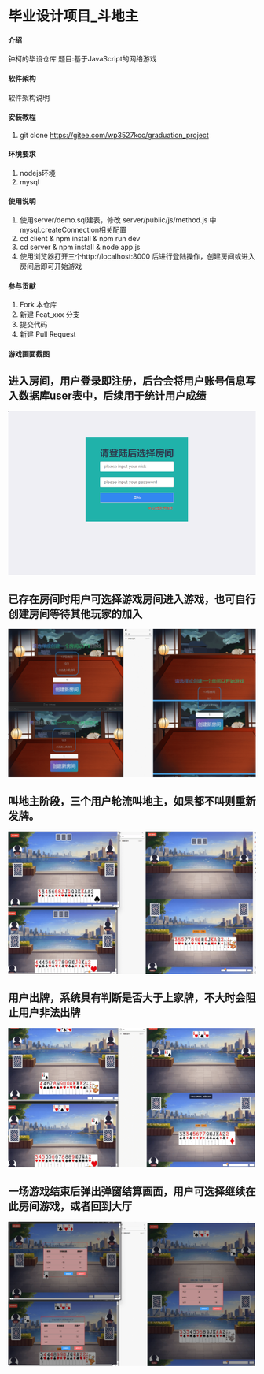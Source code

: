 # 毕业设计项目_斗地主

#### 介绍
钟柯的毕设仓库
题目:基于JavaScript的网络游戏

#### 软件架构
软件架构说明


#### 安装教程

1. git clone https://gitee.com/wp3527kcc/graduation_project

#### 环境要求
1. nodejs环境
2. mysql

#### 使用说明

1.  使用server/demo.sql建表，修改 server/public/js/method.js 中 mysql.createConnection相关配置
2.  cd client & npm install & npm run dev
2.  cd server & npm install & node app.js
3.  使用浏览器打开三个http://localhost:8000 后进行登陆操作，创建房间或进入房间后即可开始游戏

#### 参与贡献

1.  Fork 本仓库
2.  新建 Feat_xxx 分支
3.  提交代码
4.  新建 Pull Request

#### 游戏画面截图
## 进入房间，用户登录即注册，后台会将用户账号信息写入数据库user表中，后续用于统计用户成绩
<img src="./images/进入房间.png" />

## 已存在房间时用户可选择游戏房间进入游戏，也可自行创建房间等待其他玩家的加入
<img src="./images/选择房间.png" />

## 叫地主阶段，三个用户轮流叫地主，如果都不叫则重新发牌。
<img src="./images/叫地主.png" />

## 用户出牌，系统具有判断是否大于上家牌，不大时会阻止用户非法出牌
<img src="./images/出牌.png" />

## 一场游戏结束后弹出弹窗结算画面，用户可选择继续在此房间游戏，或者回到大厅
<img src="./images/结算.png" />